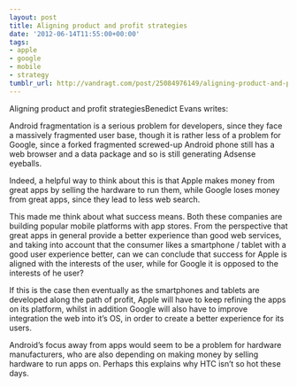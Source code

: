 ```yaml
---
layout: post
title: Aligning product and profit strategies
date: '2012-06-14T11:55:00+00:00'
tags:
- apple
- google
- mobile
- strategy
tumblr_url: http://vandragt.com/post/25084976149/aligning-product-and-profit-strategies
---
```

Aligning product and profit strategiesBenedict Evans writes:


  Android fragmentation is a serious problem for developers, since they face a massively fragmented user base, though it is rather less of a problem for Google, since a forked fragmented screwed-up Android phone still has a web browser and a data package and so is still generating Adsense eyeballs.
  
  Indeed, a helpful way to think about this is that Apple makes money from great apps by selling the hardware to run them, while Google loses money from great apps, since they lead to less web search.


This made me think about what success means. Both these companies are building popular mobile platforms with app stores. From the perspective that great apps in general provide a better experience than good web services, and taking into account that the consumer likes a smartphone / tablet with a good user experience better, can we can conclude that success for Apple is aligned with the interests of the user, while for Google it is opposed to the interests of he user?

If this is the case then eventually as the smartphones and tablets are developed along the path of profit, Apple will have to keep refining the apps on its platform, whilst in addition Google will also have to improve integration the web into it’s OS, in order to create a better experience for its users.

Android’s focus away from apps would seem to be a problem for hardware manufacturers, who are also depending on making money by selling hardware to run apps on. Perhaps this explains why HTC isn’t so hot these days.
